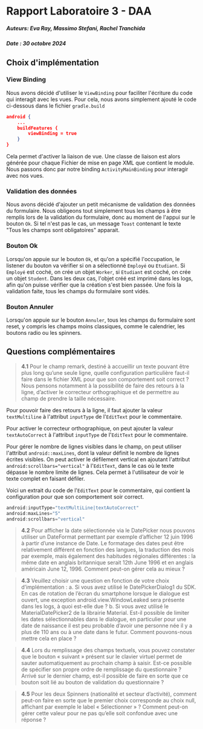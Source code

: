 # Rapport Laboratoire 3 - DAA

##### Auteurs: Eva Ray, Massimo Stefani, Rachel Tranchida
##### Date : 30 octobre 2024

## Choix d'implémentation

### View Binding
Nous avons décidé d'utiliser le `ViewBinding` pour faciliter l'écriture du code qui interagit avec les vues. 
Pour cela, nous avons simplement ajouté le code ci-dessous dans le fichier `gradle.build`

```json
android {
    ...
    buildFeatures {
        viewBinding = true
    }
}
```

Cela permet d'activer la liaison de vue. Une classe de liaison est alors générée pour chaque Fichier de mise en page XML que contient le module. Nous passons donc par notre binding `ActivityMainBinding`  pour interagir avec nos vues.

### Validation des données
Nous avons décidé d'ajouter un petit mécanisme de validation des données du formulaire. Nous obligeons tout simplement
tous les champs à être remplis lors de la validation du formulaire, donc au moment de l'appui sur le bouton `Ok`. Si tel n'est pas le cas, un message `Toast` contenant le texte "Tous les champs sont obligatoires" apparait.

### Bouton Ok
Lorsqu'on appuie sur le bouton `Ok`, et qu'on a spécifié l'occupation, le listener du bouton va vérifier si 
on a sélectionné `Employé` ou `Etudiant`. Si `Employé` est coché, on crée un objet `Worker`, si `Etudiant` est coché,
on crée un objet `Student`. Dans les deux cas, l'objet créé est imprimé dans les logs, afin qu'on puisse vérifier
que la création s'est bien passée. Une fois la validation faite, tous les champs du formulaire sont vidés.

### Bouton Annuler
Lorsqu'on appuie sur le bouton `Annuler`, tous les champs du formulaire sont reset, y compris les champs moins classiques, comme le calendrier, les boutons radio ou les spinners.


## Questions complémentaires

> __4.1__ Pour le champ remark, destiné à accueillir un texte pouvant être plus long qu’une seule ligne,
> quelle configuration particulière faut-il faire dans le fichier XML pour que son comportement
> soit correct ? Nous pensons notamment à la possibilité de faire des retours à la ligne, d’activer
> le correcteur orthographique et de permettre au champ de prendre la taille nécessaire.

Pour pouvoir faire des retours à la ligne, il faut ajouter la valeur `textMultiline` à l'attribut `inputType` de l'`EditText` pour le commentaire.

Pour activer le correcteur orthographique, on peut ajouter la valeur `textAutoCorrect` à l'attribut `inputType` de 
l'`EditText` pour le commentaire. 

Pour gérer le nombre de lignes visibles dans le champ, on peut utiliser l'attribut `android::maxLines`, dont la
valeur définit le nombre de lignes écrites visibles. On peut activer le défilement vertical en ajoutant 
l'attribut ``android:scrollbars="vertical"`` à l'`EditText`, dans le cas où le texte dépasse le nombre limite de lignes. Cela permet à l'utilisateur de voir le texte complet en faisant défiler.

Voici un extrait du code de l'`EditText` pour le commentaire, qui contient la configuration pour que son
comportement soir correct.

```kotlin
android:inputType="textMultiLine|textAutoCorrect"
android:maxLines="5"
android:scrollbars="vertical"
```

> __4.2__ Pour afficher la date sélectionnée via le DatePicker nous pouvons utiliser un DateFormat
> permettant par exemple d’afficher 12 juin 1996 à partir d’une instance de Date. Le formatage
> des dates peut être relativement différent en fonction des langues, la traduction des mois par
> exemple, mais également des habitudes régionales différentes : la même date en anglais
> britannique serait 12th June 1996 et en anglais américain June 12, 1996. Comment peut-on
> gérer cela au mieux ?

> __4.3__ Veuillez choisir une question en fonction de votre choix d’implémentation :
> a. Si vous avez utilisé le DatePickerDialog1 du SDK. En cas de rotation de l’écran du
> smartphone lorsque le dialogue est ouvert, une exception android.view.WindowLeaked
> sera présente dans les logs, à quoi est-elle due ?
> b. Si vous avez utilisé le MaterialDatePicker2 de la librairie Material. Est-il possible de limiter
> les dates sélectionnables dans le dialogue, en particulier pour une date de naissance il est
> peu probable d’avoir une personne née il y a plus de 110 ans ou à une date dans le futur.
> Comment pouvons-nous mettre cela en place ?

> __4.4__ Lors du remplissage des champs textuels, vous pouvez constater que le bouton « suivant »
> présent sur le clavier virtuel permet de sauter automatiquement au prochain champ à saisir. 
> Est-ce possible de spécifier son propre ordre de remplissage du questionnaire ?
> Arrivé sur le dernier champ, est-il possible de faire en sorte que ce bouton soit lié au bouton
> de validation du questionnaire ?

> __4.5__ Pour les deux Spinners (nationalité et secteur d’activité), comment peut-on faire en sorte que
> le premier choix corresponde au choix null, affichant par exemple le label « Sélectionner » ?
> Comment peut-on gérer cette valeur pour ne pas qu’elle soit confondue avec une réponse ?


